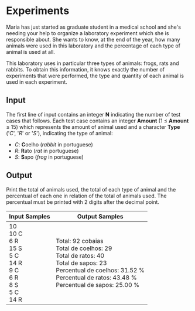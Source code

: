 # Experiments
Maria has just started as graduate student in a medical school and she's needing your help to organize a laboratory experiment which she is responsible about. She wants to know, at the end of the year, how many animals were used in this laboratory and the percentage of each type of animal is used at all.

This laboratory uses in particular three types of animals: frogs, rats and rabbits. To obtain this information, it knows exactly the number of experiments that were performed, the type and quantity of each animal is used in each experiment.

## Input
The first line of input contains an integer **N** indicating the number of test cases that follows. Each test case contains an integer **Amount** (1 ≤ **Amount** ≤ 15) which represents the amount of animal used and a character **Type** ('*C*', '*R*' or '*S*'), indicating the type of animal:
- *C*: **C**oelho (*rabbit* in portuguese)
- *R*: **R**ato (*rat*  in portuguese)
- *S*: **S**apo (*frog* in portuguese)

## Output
Print the total of animals used, the total of each type of animal and the percentual of each one in relation of the total of animals used. The percentual must be printed with 2 digits after the decimal point.

|                                      Input Samples                                     |                                                                                         Output Samples                                                                                        |
|----------------------------------------------------------------------------------------|-----------------------------------------------------------------------------------------------------------------------------------------------------------------------------------------------|
| 10<br> 10 C<br> 6 R<br> 15 S<br> 5 C<br> 14 R<br> 9 C<br> 6 R<br> 8 S<br> 5 C<br> 14 R | Total: 92 cobaias<br> Total de coelhos: 29<br> Total de ratos: 40<br> Total de sapos: 23<br> Percentual de coelhos: 31.52 %<br> Percentual de ratos: 43.48 %<br> Percentual de sapos: 25.00 % |